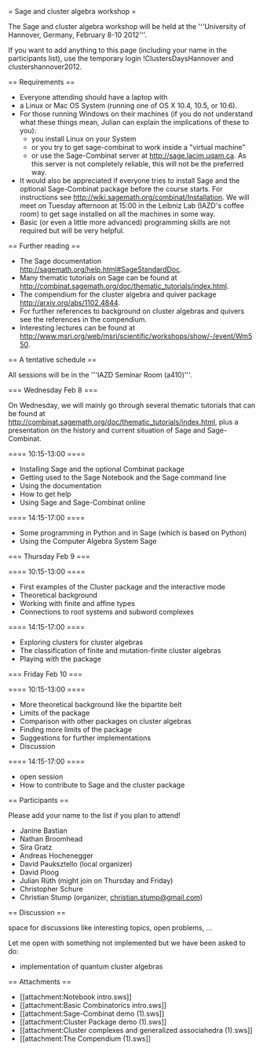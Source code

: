 = Sage and cluster algebra workshop =

The Sage and cluster algebra workshop will be held at the '''University of Hannover, Germany, February 8-10 2012'''.

If you want to add anything to this page (including your name in the participants list), use the temporary login !ClustersDaysHannover and clustershannover2012.

== Requirements ==

 * Everyone attending should have a laptop with
  * a Linux or Mac OS System (running one of OS X 10.4, 10.5, or 10.6).
  * For those running Windows on their machines (if you do not understand what these things mean, Julian can explain the implications of these to you):
    * you install Linux on your System
    * or you try to get sage-combinat to work inside a "virtual machine"
    * or use the Sage-Combinat server at http://sage.lacim.uqam.ca. As this server is not completely reliable, this will not be the preferred way.
 * It would also be appreciated if everyone tries to install Sage and the optional Sage-Combinat package before the course starts. For instructions see http://wiki.sagemath.org/combinat/Installation. We will meet on Tuesday afternoon at 15:00 in the Leibniz Lab (IAZD's coffee room) to get sage installed on all the machines in some way.
 * Basic (or even a little more advanced) programming skills are not required but will be very helpful.

== Further reading ==

 * The Sage documentation http://sagemath.org/help.html#SageStandardDoc.
 * Many thematic tutorials on Sage can be found at http://combinat.sagemath.org/doc/thematic_tutorials/index.html.
 * The compendium for the cluster algebra and quiver package http://arxiv.org/abs/1102.4844.
 * For further references to background on cluster algebras and quivers see the references in the compendium.
 * Interesting lectures can be found at http://www.msri.org/web/msri/scientific/workshops/show/-/event/Wm550.

== A tentative schedule ==

All sessions will be in the '''IAZD Seminar Room (a410)'''.

=== Wednesday Feb 8 ===

On Wednesday, we will mainly go through several thematic tutorials that can be found at http://combinat.sagemath.org/doc/thematic_tutorials/index.html, plus a presentation on the history and current situation of Sage and Sage-Combinat.

==== 10:15-13:00 ====

 * Installing Sage and the optional Combinat package
 * Getting used to the Sage Notebook and the Sage command line
 * Using the documentation
 * How to get help
 * Using Sage and Sage-Combinat online

==== 14:15-17:00 ====

 * Some programming in Python and in Sage (which is based on Python)
 * Using the Computer Algebra System Sage

=== Thursday Feb 9 ===

==== 10:15-13:00 ====

 * First examples of the Cluster package and the interactive mode
 * Theoretical background
 * Working with finite and affine types
 * Connections to root systems and subword complexes

==== 14:15-17:00 ====

 * Exploring clusters for cluster algebras
 * The classification of finite and mutation-finite cluster algebras
 * Playing with the package

=== Friday Feb 10 ===

==== 10:15-13:00 ====

 * More theoretical background like the bipartite belt
 * Limits of the package
 * Comparison with other packages on cluster algebras
 * Finding more limits of the package
 * Suggestions for further implementations
 * Discussion

==== 14:15-17:00 ====

 * open session
  * How to contribute to Sage and the cluster package

== Participants ==

Please add your name to the list if you plan to attend!

 * Janine Bastian
 * Nathan Broomhead
 * Sira Gratz
 * Andreas Hochenegger
 * David Pauksztello (local organizer)
 * David Ploog
 * Julian Rüth (might join on Thursday and Friday)
 * Christopher Schure
 * Christian Stump (organizer, christian.stump@gmail.com)

== Discussion ==

space for discussions like interesting topics, open problems, ...

Let me open with something not implemented but we have been asked to do:

 * implementation of quantum cluster algebras

== Attachments ==

 * [[attachment:Notebook intro.sws]]
 * [[attachment:Basic Combinatorics intro.sws]]
 * [[attachment:Sage-Combinat demo (1).sws]]
 * [[attachment:Cluster Package demo (1).sws]]
 * [[attachment:Cluster complexes and generalized associahedra (1).sws]]
 * [[attachment:The Compendium (1).sws]]
